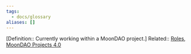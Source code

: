 ```yaml
---
tags:
  - docs/glossary
aliases: []
---
```

[Definition:: Currently working within a MoonDAO project.]
Related:: [Roles](Roles.md), [MoonDAO Projects 4.0](MoonDAO%20Projects%204.0.md)